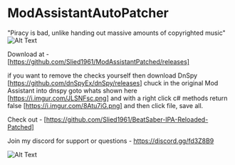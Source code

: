 # ModAssistantAutoPatcher
"Piracy is bad, unlike handing out massive amounts of copyrighted music"
![Alt Text](https://i.imgur.com/CfHG7dT.gif)

Download at - [https://github.com/Slied1961/ModAssistantPatched/releases]

if you want to remove the checks yourself then download DnSpy [https://github.com/dnSpyEx/dnSpy/releases]
chuck in the original Mod Assistant into dnspy goto whats shown here [https://i.imgur.com/JLSNFsc.png]
and with a right click c# methods return false [https://i.imgur.com/8Atu7iG.png] and then click file, save all.

Check out - [https://github.com/Slied1961/BeatSaber-IPA-Reloaded-Patched]

Join my discord for support or questions - https://discord.gg/fd3Z8B9

![Alt Text](https://i.imgur.com/2Oegpy0.png)
